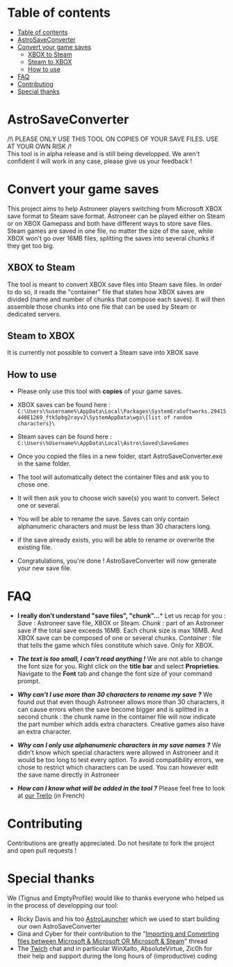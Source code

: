 
# Table of contents
- [Table of contents](https://github.com/Tignus/AstroSaveConverter#table-of-contents)
- [AstroSaveConverter](https://github.com/Tignus/AstroSaveConverter#astrosaveconverter)
- [Convert your game saves](https://github.com/Tignus/AstroSaveConverter#convert-your-game-saves)
	- [XBOX to Steam](https://github.com/Tignus/AstroSaveConverter#xbox-to-steam)
	- [Steam to XBOX](https://github.com/Tignus/AstroSaveConverter#steam-to-xbox)
	- [How to use](https://github.com/Tignus/AstroSaveConverter#how-to-use)
- [FAQ](https://github.com/Tignus/AstroSaveConverter#faq)
- [Contributing](https://github.com/Tignus/AstroSaveConverter#contributing)
- [Special thanks](https://github.com/Tignus/AstroSaveConverter#special-thanks) 
# AstroSaveConverter

/!\ PLEASE ONLY USE THIS TOOL ON COPIES OF YOUR SAVE FILES. USE AT YOUR OWN RISK /!\
This tool is in alpha release and is still being developped. We aren't confident il will work in any case, please give us your feedback !

# Convert your game saves

This project aims to help Astroneer players switching from Microsoft XBOX save format to Steam save format.
Astroneer can be played either on Steam or on XBOX Gamepass and both have different ways to store save files. Steam games are saved in one file, no matter the size of the save, while XBOX won't go over 16MB files, splitting the saves into several chunks if they get too big.

## XBOX to Steam

The tool is meant to convert XBOX save files into Steam save files. In order to do so, it reads the "container" file that states how XBOX saves are divided (name and number of chunks that compose each saves). It will then assemble those chunks into one file that can be used by Steam or dedicated servers.

## Steam to XBOX

It is currently not possible to convert a Steam save into XBOX save

## How to use

 - Please only use this tool with **copies** of your game saves.
 - XBOX saves can be found here :
`C:\Users\%username%\AppData\Local\Packages\SystemEraSoftworks.29415440E1269_ftk5pbg2rayv2\SystemAppData\wgs\{list of random characters}\`
 - Steam saves can be found here :
    `C:\Users\%Username%\AppData\Local\Astro\Saved\SaveGames`
    
 - Once you copied the files in a new folder, start AstroSaveConverter.exe in the same folder.
 - The tool will automatically detect the container files and ask you to chose one.
 - It will then ask you to choose wich save(s) you want to convert. Select one or several.
 - You will be able to rename the save. Saves can only contain alphanumeric characters and must be less than 30 characters long.
 - if the save already exists, you will be able to rename or overwrite the existing file.
 - Congratulations, you're done ! AstroSaveConverter will now generate your new save file.

# FAQ
- **I really don't understand "save files", "chunk"...***
Let us recap for you :
*Save* : Astroneer save file, XBOX or Steam.
*Chunk* : part of an Astroneer save if the total save exceeds 16MB. Each chunk size is max 16MB. And XBOX save can be composed of one or several chunks.
*Container* : file that tells the game which files constitute which save. Only for XBOX.

 - ***The text is too small, I can't read anything !***
 We are not able to change the font size for you. Right click on the **title bar** and select **Proprieties**. Navigate to the **Font** tab and change the font size of your command prompt.

- ***Why can't I use more than 30 characters to rename my save ?***
We found out that even though Astroneer allows more than 30 characters, it can cause errors when the save become bigger and is splitted in a second chunk : the chunk name in the container file will now indicate the part number which adds extra characters. Creative games also have an extra character.

- ***Why can I only use alphanumeric characters in my save names ?***
We didn't know which special characters were allowed in Astroneer and it would be too long to test every option. To avoid compatibility errors, we chose to restrict which characters can be used. You can however edit the save name directly in Astroneer

- ***How can I know what will be added in the tool ?***
Please feel free to look at [our Trello](https://trello.com/b/jM8tx7GU/astro-save-converter) (in French)

# Contributing
Contributions are greatly appreciated. Do not hesitate to fork the project and open pull requests !

# Special thanks

We (Tignus and EmptyProfile) would like to thanks everyone who helped us in the process of developping our tool:

- Ricky Davis and his too [AstroLauncher](https://github.com/ricky-davis/AstroLauncher) which we used to start building our own AstroSaveConverter
- Gina and Cyber for their contribution to the "[Importing and Converting files between Microsoft & Microsoft OR Microsoft & Steam](https://forum.systemera.net/topic/53054-importing-and-converting-files-between-microsoft-microsoft-or-microsoft-steam/)" thread
- The [Twich](http://twitch.tv/tignus) chat and in particular WinXaito, AbsoluteVirtue, Zic0h for their help and support during the long hours of (improductive) coding

